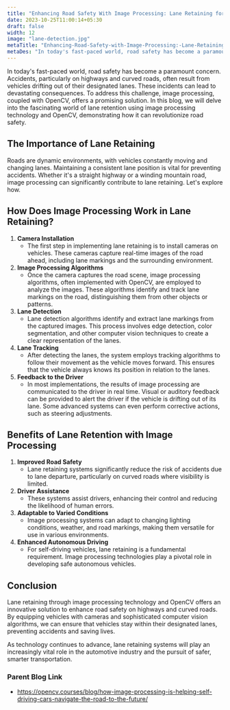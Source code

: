 ```yaml
---
title: "Enhancing Road Safety With Image Processing: Lane Retaining for Safer Highways"
date: 2023-10-25T11:00:14+05:30
draft: false
width: 12
image: "lane-detection.jpg"
metaTitle: "Enhancing-Road-Safety-with-Image-Processing:-Lane-Retaining-for-Safer-Highways | Open CV Courses"
metaDes: "In today's fast-paced world, road safety has become a paramount concern. Accidents, particularly on highways and curved roads, often result from vehicles drifting out of their designated lanes. These incidents can lead to devastating consequences. To address this challenge, image processing, coupled with OpenCV, offers a promising solution | Open CV Courses | highways | lane detection | lanes | roads "
---
```


In today's fast-paced world, road safety has become a paramount concern. Accidents, particularly on highways and curved roads, often result from vehicles drifting out of their designated lanes. These incidents can lead to devastating consequences. To address this challenge, image processing, coupled with OpenCV, offers a promising solution. In this blog, we will delve into the fascinating world of lane retention using image processing technology and OpenCV, demonstrating how it can revolutionize road safety.

## The Importance of Lane Retaining

Roads are dynamic environments, with vehicles constantly moving and changing lanes. Maintaining a consistent lane position is vital for preventing accidents. Whether it's a straight highway or a winding mountain road, image processing can significantly contribute to lane retaining. Let's explore how.

## How Does Image Processing Work in Lane Retaining?

1. **Camera Installation**
    - The first step in implementing lane retaining is to install cameras on vehicles. These cameras capture real-time images of the road ahead, including lane markings and the surrounding environment.
2. **Image Processing Algorithms**
    - Once the camera captures the road scene, image processing algorithms, often implemented with OpenCV, are employed to analyze the images. These algorithms identify and track lane markings on the road, distinguishing them from other objects or patterns.
3. **Lane Detection**
    - Lane detection algorithms identify and extract lane markings from the captured images. This process involves edge detection, color segmentation, and other computer vision techniques to create a clear representation of the lanes.
4. **Lane Tracking**
    - After detecting the lanes, the system employs tracking algorithms to follow their movement as the vehicle moves forward. This ensures that the vehicle always knows its position in relation to the lanes.
5. **Feedback to the Driver**
    - In most implementations, the results of image processing are communicated to the driver in real time. Visual or auditory feedback can be provided to alert the driver if the vehicle is drifting out of its lane. Some advanced systems can even perform corrective actions, such as steering adjustments.

## Benefits of Lane Retention with Image Processing

1. **Improved Road Safety**
    - Lane retaining systems significantly reduce the risk of accidents due to lane departure, particularly on curved roads where visibility is limited.
2. **Driver Assistance**
    - These systems assist drivers, enhancing their control and reducing the likelihood of human errors.
3. **Adaptable to Varied Conditions**
    - Image processing systems can adapt to changing lighting conditions, weather, and road markings, making them versatile for use in various environments.
4. **Enhanced Autonomous Driving**
    - For self-driving vehicles, lane retaining is a fundamental requirement. Image processing technologies play a pivotal role in developing safe autonomous vehicles.

## Conclusion

Lane retaining through image processing technology and OpenCV offers an innovative solution to enhance road safety on highways and curved roads. By equipping vehicles with cameras and sophisticated computer vision algorithms, we can ensure that vehicles stay within their designated lanes, preventing accidents and saving lives.

As technology continues to advance, lane retaining systems will play an increasingly vital role in the automotive industry and the pursuit of safer, smarter transportation.

### Parent Blog Link

- https://opencv.courses/blog/how-image-processing-is-helping-self-driving-cars-navigate-the-road-to-the-future/